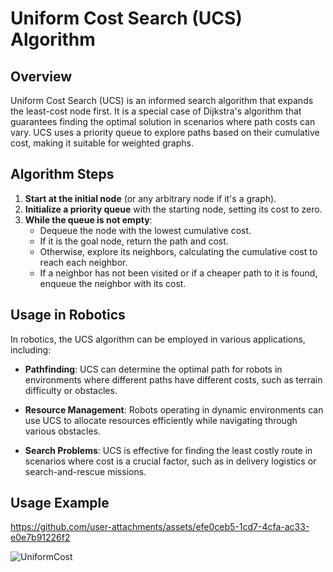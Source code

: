 # Uniform Cost Search (UCS) Algorithm  

## Overview  

Uniform Cost Search (UCS) is an informed search algorithm that expands the least-cost node first. It is a special case of Dijkstra's algorithm that guarantees finding the optimal solution in scenarios where path costs can vary. UCS uses a priority queue to explore paths based on their cumulative cost, making it suitable for weighted graphs.  

## Algorithm Steps  

1. **Start at the initial node** (or any arbitrary node if it's a graph).  
2. **Initialize a priority queue** with the starting node, setting its cost to zero.  
3. **While the queue is not empty**:  
   - Dequeue the node with the lowest cumulative cost.  
   - If it is the goal node, return the path and cost.  
   - Otherwise, explore its neighbors, calculating the cumulative cost to reach each neighbor.  
   - If a neighbor has not been visited or if a cheaper path to it is found, enqueue the neighbor with its cost.  

## Usage in Robotics  

In robotics, the UCS algorithm can be employed in various applications, including:  

- **Pathfinding**: UCS can determine the optimal path for robots in environments where different paths have different costs, such as terrain difficulty or obstacles.  

- **Resource Management**: Robots operating in dynamic environments can use UCS to allocate resources efficiently while navigating through various obstacles.  

- **Search Problems**: UCS is effective for finding the least costly route in scenarios where cost is a crucial factor, such as in delivery logistics or search-and-rescue missions.  

## Usage Example  


https://github.com/user-attachments/assets/efe0ceb5-1cd7-4cfa-ac33-e0e7b91226f2

![UniformCost](https://github.com/user-attachments/assets/95550c43-c6aa-4769-99f7-ca3cc788c968)
